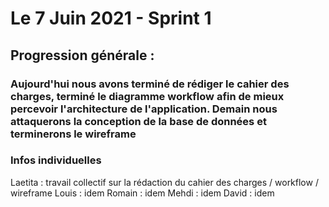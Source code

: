 # Le 7 Juin 2021 - Sprint 1

## Progression générale :

### Aujourd'hui nous avons terminé de rédiger le cahier des charges, terminé le diagramme workflow afin de mieux percevoir l'architecture de l'application. Demain nous attaquerons la conception de la base de données et terminerons le wireframe

### Infos individuelles

Laetita : travail collectif sur la rédaction du cahier des charges / workflow / wireframe
Louis : idem
Romain : idem
Mehdi : idem
David : idem


